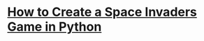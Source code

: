 # [How to Create a Space Invaders Game in Python](https://thepythoncode.com/article/make-a-space-invader-game-in-python)
